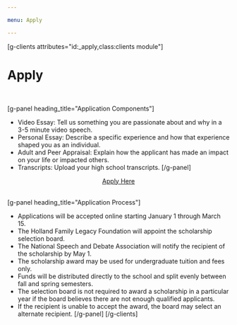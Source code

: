 ```yaml
---

menu: Apply

---
```


[g-clients attributes="id:_apply,class:clients module"]

# Apply 

<br>

[g-panel heading_title="Application Components"]
* Video Essay: Tell us something you are passionate about and why in a 3-5 minute video speech.
* Personal Essay: Describe a specific experience and how that experience shaped you as an individual.
* Adult and Peer Appraisal: Explain how the applicant has made an impact on your life or impacted others.
* Transcripts: Upload your high school transcripts.
[/g-panel]

<div style="text-align: center;" ><a class="btn btn-primary btn-lg" href="https://script.google.com/macros/s/AKfycbzHH1jUCdNW5KT-y59BaPp1czF5iaiGqHZCVsuocfBZ28emSkB_/exec" target=_blank>Apply Here</a></div>

<br>

[g-panel heading_title="Application Process"]
* Applications will be accepted online starting January 1 through March 15.
* The Holland Family Legacy Foundation will appoint the scholarship selection board.
* The National Speech and Debate Association will notify the recipient of the scholarship by May 1.
* The scholarship award may be used for undergraduate tuition and fees only.
* Funds will be distributed directly to the school and split evenly between fall and spring semesters.
* The selection board is not required to award a scholarship in a particular year if the board believes there are not enough qualified applicants.
* If the recipient is unable to accept the award, the board may select an alternate recipient.
[/g-panel]
[/g-clients]